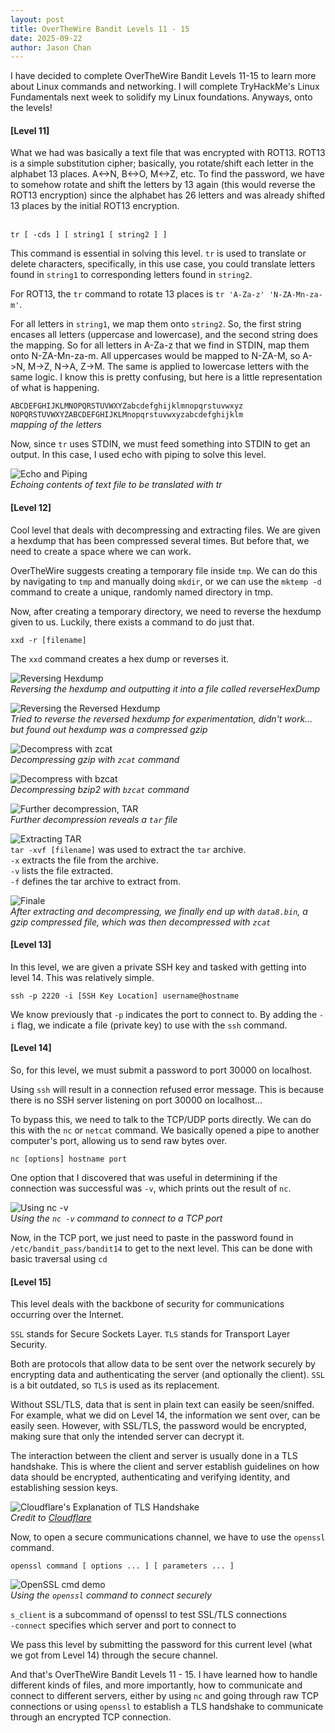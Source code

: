 ```yaml
---
layout: post
title: OverTheWire Bandit Levels 11 - 15
date: 2025-09-22
author: Jason Chan
---
```


I have decided to complete OverTheWire Bandit Levels 11-15 to learn more about Linux commands and networking. I will complete TryHackMe's Linux Fundamentals next week to solidify my Linux foundations. Anyways, onto the levels!

<h4>[Level 11]</h4>
What we had was basically a text file that was encrypted with ROT13. ROT13 is a simple substitution cipher; basically, you rotate/shift each letter in the alphabet 13 places. A<->N, B<->O, M<->Z, etc.
To find the password, we have to somehow rotate and shift the letters by 13 again (this would reverse the ROT13 encryption) since the alphabet has 26 letters and was already shifted 13 places by the initial ROT13 encryption.
<br><br>
  
`tr [ -cds ] [ string1 [ string2 ] ]`

This command is essential in solving this level. `tr` is used to translate or delete characters, specifically, in this use case, you could translate letters found in `string1` to corresponding letters found in `string2`.

For ROT13, the `tr` command to rotate 13 places is `tr 'A-Za-z' 'N-ZA-Mn-za-m'`.

For all letters in `string1`, we map them onto `string2`. So, the first string encases all letters (uppercase and lowercase), and the second string does the mapping. So for all letters in A-Za-z that we find in STDIN, map them onto N-ZA-Mn-za-m. All uppercases would be mapped to N-ZA-M, so A->N, M->Z, N->A, Z->M. The same is applied to lowercase letters with the same logic. I know this is pretty confusing, but here is a little representation of what is happening.

`ABCDEFGHIJKLMNOPQRSTUVWXYZabcdefghijklmnopqrstuvwxyz` <br>
`NOPQRSTUVWXYZABCDEFGHIJKLMnopqrstuvwxyzabcdefghijklm` <br>
*mapping of the letters*

Now, since `tr` uses STDIN, we must feed something into STDIN to get an output. In this case, I used echo with piping to solve this level.

![Echo and Piping](/images/Level11.png)<br>
*Echoing contents of text file to be translated with tr*

<h4>[Level 12]</h4>
Cool level that deals with decompressing and extracting files. We are given a hexdump that has been compressed several times. But before that, we need to create a space where we can work.

OverTheWire suggests creating a temporary file inside `tmp`. We can do this by navigating to `tmp` and manually doing `mkdir`, or we can use the `mktemp -d` command to create a unique, randomly named directory in tmp.

Now, after creating a temporary directory, we need to reverse the hexdump given to us. Luckily, there exists a command to do just that.

`xxd -r [filename]`

The `xxd` command creates a hex dump or reverses it.

![Reversing Hexdump](/images/1-LVL12.png)<br>
*Reversing the hexdump and outputting it into a file called reverseHexDump*

![Reversing the Reversed Hexdump](/images/2-LVL12.png)<br>
*Tried to reverse the reversed hexdump for experimentation, didn't work... but found out hexdump was a compressed gzip*

![Decompress with zcat](/images/3-LVL12.png)<br>
*Decompressing gzip with `zcat` command*

![Decompress with bzcat](/images/4-LVL12.png)<br>
*Decompressing bzip2 with `bzcat` command*

![Further decompression, TAR](/images/5-LVL12.png)<br>
*Further decompression reveals a `tar` file*

![Extracting TAR](/images/6-LVL12.png)<br>
`tar -xvf [filename]` was used to extract the `tar` archive. <br>
`-x` extracts the file from the archive. <br>
`-v` lists the file extracted. <br>
`-f` defines the tar archive to extract from. <br>

![Finale](/images/7-LVL12.png)<br>
*After extracting and decompressing, we finally end up with `data8.bin`, a gzip compressed file, which was then decompressed with `zcat`*

<h4>[Level 13]</h4>
In this level, we are given a private SSH key and tasked with getting into level 14. This was relatively simple.

`ssh -p 2220 -i [SSH Key Location] username@hostname`

We know previously that `-p` indicates the port to connect to. By adding the `-i` flag, we indicate a file (private key) to use with the `ssh` command.

<h4>[Level 14]</h4>
So, for this level, we must submit a password to port 30000 on localhost.

Using `ssh` will result in a connection refused error message. This is because there is no SSH server listening on port 30000 on localhost...

To bypass this, we need to talk to the TCP/UDP ports directly. We can do this with the `nc` or `netcat` command. We basically opened a pipe to another computer's port, allowing us to send raw bytes over.

`nc [options] hostname port`

One option that I discovered that was useful in determining if the connection was successful was `-v`, which prints out the result of `nc`.

![Using nc -v](/images/LVL14.png)<br>
*Using the `nc -v` command to connect to a TCP port*

Now, in the TCP port, we just need to paste in the password found in `/etc/bandit_pass/bandit14` to get to the next level. This can be done with basic traversal using `cd`

<h4>[Level 15]</h4>
This level deals with the backbone of security for communications occurring over the Internet.

`SSL` stands for Secure Sockets Layer.
`TLS` stands for Transport Layer Security.

Both are protocols that allow data to be sent over the network securely by encrypting data and authenticating the server (and optionally the client). `SSL` is a bit outdated, so `TLS` is used as its replacement.

Without SSL/TLS, data that is sent in plain text can easily be seen/sniffed. For example, what we did on Level 14, the information we sent over, can be easily seen. However, with SSL/TLS, the password would be encrypted, making sure that only the intended server can decrypt it.

The interaction between the client and server is usually done in a TLS handshake. This is where the client and server establish guidelines on how data should be encrypted, authenticating and verifying identity, and establishing session keys.

![Cloudflare's Explanation of TLS Handshake](/images/Cloudflare.png)<br>
*Credit to [Cloudflare](https://www.cloudflare.com/learning/ssl/what-happens-in-a-tls-handshake)*

Now, to open a secure communications channel, we have to use the `openssl` command.

`openssl command [ options ... ] [ parameters ... ]`

![OpenSSL cmd demo](/images/LVL15New.png)<br>
*Using the `openssl` command to connect securely*

`s_client` is a subcommand of openssl to test SSL/TLS connections <br>
`-connect` specifies which server and port to connect to

We pass this level by submitting the password for this current level (what we got from Level 14) through the secure channel.

And that's OverTheWire Bandit Levels 11 - 15. I have learned how to handle different kinds of files, and more importantly, how to communicate and connect to different servers, either by using `nc` and going through raw TCP connections or using `openssl` to establish a TLS handshake to communicate through an encrypted TCP connection.











































